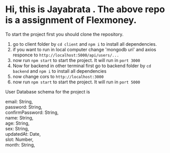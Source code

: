 # Hi, this is Jayabrata . The above repo is a assignment of Flexmoney.

To start the project first you should clone the repository.

1. go to client folder by `cd client` and `npm i` to install all dependencies.
2. if you want to run in local computer change 'mongodb uri' and axios responce to `http://localhost:5000/api/users/...`
3. now run `npm start` to start the project. It will run in `port 3000`
4. Now for backend in other terminal first go to backend folder by `cd backend` and `npm i` to install all dependencies
5. now change cors to `http://localhost:3000`
6. now run `npm start` to start the project. It will run in `port 5000`

User Database schema for the project is

email: String,<br>
password: String,<br>
confirmPassword: String,<br>
name: String,<br>
age: String,<br>
sex: String,<br>
updatedAt: Date,<br>
slot: Number,<br>
month: String,
